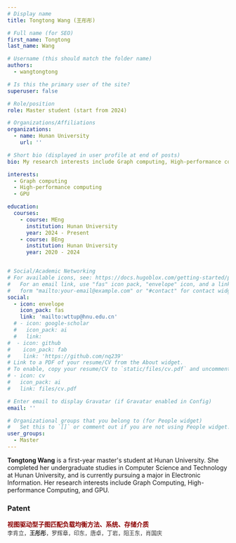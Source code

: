 ```yaml
---
# Display name
title: Tongtong Wang (王彤彤)

# Full name (for SEO)
first_name: Tongtong
last_name: Wang

# Username (this should match the folder name)
authors:
  - wangtongtong

# Is this the primary user of the site?
superuser: false

# Role/position
role: Master student (start from 2024)

# Organizations/Affiliations
organizations:
  - name: Hunan University
    url: ''

# Short bio (displayed in user profile at end of posts)
bio: My research interests include Graph computing, High-performance computing and GPU.

interests:
  - Graph computing
  - High-performance computing
  - GPU

education:
  courses:
    - course: MEng
      institution: Hunan University
      year: 2024 - Present
    - course: BEng
      institution: Hunan University
      year: 2020 - 2024


# Social/Academic Networking
# For available icons, see: https://docs.hugoblox.com/getting-started/page-builder/#icons
#   For an email link, use "fas" icon pack, "envelope" icon, and a link in the
#   form "mailto:your-email@example.com" or "#contact" for contact widget.
social:
  - icon: envelope
    icon_pack: fas
    link: 'mailto:wttup@hnu.edu.cn'
  # - icon: google-scholar
  #   icon_pack: ai
  #   link: 
#  - icon: github
#    icon_pack: fab
#    link: 'https://github.com/nq239'
# Link to a PDF of your resume/CV from the About widget.
# To enable, copy your resume/CV to `static/files/cv.pdf` and uncomment the lines below.
# - icon: cv
#   icon_pack: ai
#   link: files/cv.pdf

# Enter email to display Gravatar (if Gravatar enabled in Config)
email: ''

# Organizational groups that you belong to (for People widget)
#   Set this to `[]` or comment out if you are not using People widget.
user_groups:
  - Master
---
```


**Tongtong Wang** is a first-year master's student at Hunan University. She completed her undergraduate studies in Computer Science and Technology at Hunan University, and is currently pursuing a major in Electronic Information. Her research interests include Graph Computing, High-performance Computing, and GPU.


### Patent

<div style="margin-bottom: 20px;">
    <div style="color: #8B0000; font-weight: bold; margin-bottom: 5px; display: flex;">
        <div style="flex: 1;">
            视图驱动型子图匹配负载均衡方法、系统、存储介质<br>
            <span style="color: #333; font-size: 0.9em; font-weight: lighter;">
                李肯立，<strong>王彤彤</strong>，罗辉章，印东，唐卓，丁岩，阳王东，肖国庆 <br>
            </span>
        </div>
    </div>
</div>
